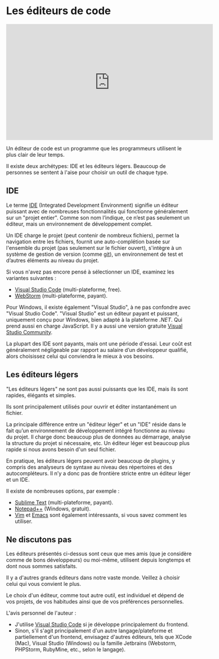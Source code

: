 # Les éditeurs de code 

<iframe width="560" height="315" src="https://www.youtube.com/embed/KNs-GfVmt3A" title="YouTube video player" frameborder="0" allow="accelerometer; autoplay; clipboard-write; encrypted-media; gyroscope; picture-in-picture" allowfullscreen></iframe>

Un éditeur de code est un programme que les programmeurs utilisent le plus clair de leur temps.

Il existe deux archétypes: IDE et les éditeurs légers. Beaucoup de personnes se sentent à l'aise pour choisir un outil de chaque type.

## IDE

Le terme [IDE](https://fr.wikipedia.org/wiki/Environnement_de_développement) (Integrated Development Environment) signifie un éditeur puissant avec de nombreuses fonctionnalités qui fonctionne généralement sur un "projet entier". Comme son nom l’indique, ce n’est pas seulement un éditeur, mais un environnement de développement complet.

Un IDE charge le projet (peut contenir de nombreux fichiers), permet la navigation entre les fichiers, fournit une auto-complétion basée sur l'ensemble du projet (pas seulement sur le fichier ouvert), s'intègre à un système de gestion de version (comme [git](https://git-scm.com/)), un environnement de test et d’autres éléments au niveau du projet.

Si vous n'avez pas encore pensé à sélectionner un IDE, examinez les variantes suivantes :

- [Visual Studio Code](https://code.visualstudio.com/) (multi-plateforme, free).
- [WebStorm](https://www.jetbrains.com/webstorm/) (multi-plateforme, payant).

Pour Windows, il existe également "Visual Studio", à ne pas confondre avec "Visual Studio Code". "Visual Studio" est un éditeur payant et puissant, uniquement conçu pour Windows, bien adapté à la plateforme _.NET_. Qui prend aussi en charge JavaScript. Il y a aussi une version gratuite [Visual Studio Community](https://www.visualstudio.com/vs/community/).

La plupart des IDE sont payants, mais ont une période d'essai. Leur coût est généralement négligeable par rapport au salaire d’un développeur qualifié, alors choisissez celui qui conviendra le mieux à vos besoins.

## Les éditeurs légers

"Les éditeurs légers" ne sont pas aussi puissants que les IDE, mais ils sont rapides, élégants et simples.

Ils sont principalement utilisés pour ouvrir et éditer instantanément un fichier.

La principale différence entre un "éditeur léger" et un "IDE" réside dans le fait qu’un environnement de développement intégré fonctionne au niveau du projet. Il charge donc beaucoup plus de données au démarrage, analyse la structure du projet si nécessaire, etc. Un éditeur léger est beaucoup plus rapide si nous avons besoin d'un seul fichier.

En pratique, les éditeurs légers peuvent avoir beaucoup de plugins, y compris des analyseurs de syntaxe au niveau des répertoires et des autocompléteurs. Il n’y a donc pas de frontière stricte entre un éditeur léger et un IDE.

Il existe de nombreuses options, par exemple :

- [Sublime Text](http://www.sublimetext.com) (multi-plateforme, payant).
- [Notepad++](https://notepad-plus-plus.org/) (Windows, gratuit).
- [Vim](https://www.vim.org/) et [Emacs](https://www.gnu.org/software/emacs/) sont également intéressants, si vous savez comment les utiliser.

## Ne discutons pas

Les éditeurs présentés ci-dessus sont ceux que mes amis (que je considère comme de bons développeurs) ou moi-même, utilisent depuis longtemps et dont nous sommes satisfaits.

Il y a d'autres grands éditeurs dans notre vaste monde. Veillez à choisir celui qui vous convient le plus.

Le choix d'un éditeur, comme tout autre outil, est individuel et dépend de vos projets, de vos habitudes ainsi que de vos préférences personnelles.

L'avis personnel de l'auteur :

- J'utilise [Visual Studio Code](https://code.visualstudio.com/) si je développe principalement du frontend.
- Sinon, s'il s'agit principalement d'un autre langage/plateforme et partiellement d'un frontend, envisagez d'autres éditeurs, tels que XCode (Mac), Visual Studio (Windows) ou la famille Jetbrains (Webstorm, PHPStorm, RubyMine, etc., selon le langage).
